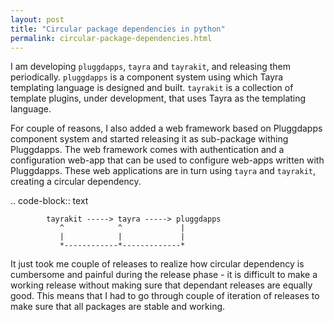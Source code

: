 ```yaml
---
layout: post
title: "Circular package dependencies in python"
permalink: circular-package-dependencies.html
---
```


I am developing `pluggdapps`, `tayra` and `tayrakit`, and releasing them
periodically. `pluggdapps` is a component system using which Tayra templating
language is designed and built. `tayrakit` is a collection of template plugins,
under development, that uses Tayra as the templating language.

For couple of reasons, I also added a web framework based on Pluggdapps
component system and started releasing it as sub-package withing Pluggdapps.
The web framework comes with authentication and a configuration web-app that
can be used to configure web-apps written with Pluggdapps. These web
applications are in turn using `tayra` and `tayrakit`, creating a circular
dependency.

.. code-block:: text

            tayrakit -----> tayra -----> pluggdapps
               ^            ^             |
               |            |             |
               *------------*-------------*

It just took me couple of releases to realize how circular dependency is
cumbersome and painful during the release phase - it is difficult to make a
working release without making sure that dependant releases are equally good.
This means that I had to go through couple of iteration of releases to make
sure that all packages are stable and working.
